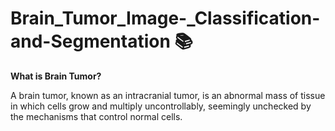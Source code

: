 # Brain_Tumor_Image-_Classification-and-Segmentation 📚

**What is Brain Tumor?**

A brain tumor, known as an intracranial tumor, is an abnormal mass of tissue in which cells grow and multiply uncontrollably, seemingly unchecked by the mechanisms that control normal cells.


